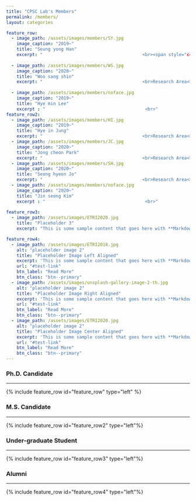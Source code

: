 ```yaml
---
title: "CPSC Lab's Members"
permalink: /members/
layout: categories

feature_row:
  - image_path: /assets/images/members/SY.jpg
    image_caption: "2019~"
    title: "Seung yong Han"
    excerpt: "　　　　　　　　　　　　　　　　　　　　　　　<br><span style="color:green">Research AreaBiography</span><br> - Sampled-data control<br> - Robust control<br> - Visual servoing <br><br> E-mail : cpsc.seungyong@gmail.com"
    
  - image_path: /assets/images/members/WS.jpg
    image_caption: "2020~"
    title: "Woo sang shin"
    excerpt: "　　　　　　　　　　　　　　　　　　　　　　　<br>Research Area<br> - A.I, Deep learning<br> - Machine learning<br> - Computer vision and science <br><br> E-mail<br> myshin0512@gmail.com"
    
  - image_path: /assets/images/members/noface.jpg
    image_caption: "2019~"
    title: "Hye min Lee"
    excerpt : "　　　　　　　　　　　　　　　　　　　　　　　<br>"
feature_row2:
  - image_path: /assets/images/members/HI.jpg
    image_caption: "2019~"
    title: "Hye in Jung"
    excerpt: "　　　　　　　　　　　　　　　　　　　　　　　<br>Research Area<br> - robotics <br> - Output feedback Control <br> - 3 DOF hover system <br><br> E-mail<br> cpsc.hyein@gmail.com"
  - image_path: /assets/images/members/JC.jpg
    image_caption: "2020~"
    title: "Jong cheon Park"
    excerpt: "　　　　　　　　　　　　　　　　　　　　　　　<br>Research Area<br> - A.I, Deep learning<br> - Machine learning<br> - Computer vision and science <br><br> E-mail<br> cpsc.jongcheon@gmail.com"
  - image_path: /assets/images/members/SH.jpg
    image_caption: "2020~"
    title: "Seong hyeon Jo"
    excerpt: "　　　　　　　　　　　　　　　　　　　　　　　<br>Research Area<br> - Machine Learning <br> - Artificial Neural Network <br> - Cyber-Physical systems <br><br> E-mail<br>cpsc.seonghyeon@gmail.com"
  - image_path: /assets/images/members/noface.jpg
    image_caption: "2020~"
    title: "Jin seong Kim"
    excerpt : "　　　　　　　　　　　　　　　　　　　　　　　<br>"
    
feature_row3:
  - image_path: /assets/images/ETRI2020.jpg
    title: "Placeholder 3"
    excerpt: "This is some sample content that goes here with **Markdown** formatting."

feature_row4:
  - image_path: /assets/images/ETRI2018.jpg
    alt: "placeholder image 2"
    title: "Placeholder Image Left Aligned"
    excerpt: 'This is some sample content that goes here with **Markdown** formatting. Left aligned with `type="left"`'
    url: "#test-link"
    btn_label: "Read More"
    btn_class: "btn--primary"
  - image_path: /assets/images/unsplash-gallery-image-2-th.jpg
    alt: "placeholder image 2"
    title: "Placeholder Image Right Aligned"
    excerpt: 'This is some sample content that goes here with **Markdown** formatting. Right aligned with `type="right"`'
    url: "#test-link"
    btn_label: "Read More"
    btn_class: "btn--primary"
  - image_path: /assets/images/ETRI2020.jpg
    alt: "placeholder image 2"
    title: "Placeholder Image Center Aligned"
    excerpt: 'This is some sample content that goes here with **Markdown** formatting. Centered with `type="center"`'
    url: "#test-link"
    btn_label: "Read More"
    btn_class: "btn--primary"
---
```


### Ph.D. Candidate
---
{% include feature_row id="feature_row" type="left" %}

### M.S. Candidate
---
{% include feature_row id="feature_row2" type="left"%}

### Under-graduate Student
---
{% include feature_row id="feature_row3" type="left"%}

### Alumni
---
{% include feature_row id="feature_row4" type="left"%}

